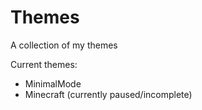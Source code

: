# Themes
A collection of my themes

Current themes:
* MinimalMode
* Minecraft (currently paused/incomplete)
